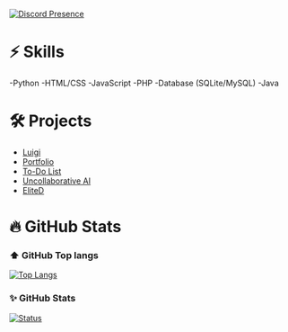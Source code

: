 [![Discord Presence](https://discord.c99.nl/widget/theme-1/691648449967554590.png)](https://discord.com/invite/f5EZpVHeYf)
 
# ⚡ Skills
-Python
-HTML/CSS
-JavaScript
-PHP
-Database (SQLite/MySQL)
-Java

# 🛠️ Projects

- [Luigi](https://luigi.jo-dev.net)
- [Portfolio](https://jo-dev.net)
- [To-Do List](https://dsc.gg/to-do)
- [Uncollaborative AI](https://pythonwolf.itch.io/uncollaborative-ai)
- [EliteD](https://pypi.org/project/EliteD/)

# 🔥 GitHub Stats

### ⬆️ GitHub Top langs 

  [![Top Langs](https://github-readme-stats.vercel.app/api/top-langs/?username=Pythonwolf7734&layout=compact&theme=onedark)](https://github.com/Pythonwolf7734)

### ✨ GitHub Stats
  
  [![Status](https://github-readme-stats.vercel.app/api?username=Pythonwolf7734&show_icons=true&hide_border=true&theme=onedark)](https://github.com/Pythonwolf7734)




